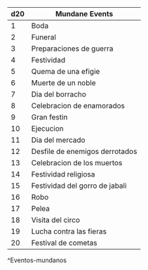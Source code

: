 | d20 | Mundane Events                 |
| --- | ------------------------------ |
| 1   | Boda                           |
| 2   | Funeral                        |
| 3   | Preparaciones de guerra        |
| 4   | Festividad                     |
| 5   | Quema de una efigie            |
| 6   | Muerte de un noble             |
| 7   | Dia del borracho               |
| 8   | Celebracion de enamorados      |
| 9   | Gran festin                    |
| 10  | Ejecucion                      |
| 11  | Dia del mercado                |
| 12  | Desfile de enemigos derrotados |
| 13  | Celebracion de los muertos     |
| 14  | Festividad religiosa           |
| 15  | Festividad del gorro de jabali |
| 16  | Robo                           |
| 17  | Pelea                          |
| 18  | Visita del circo               |
| 19  | Lucha contra las fieras        |
| 20  | Festival de cometas            |
^Eventos-mundanos
